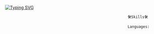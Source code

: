 
[![Typing SVG](https://readme-typing-svg.demolab.com?font=Fira+Code&weight=500&size=30&pause=1000&color=566BF7&background=D0F1FFF1&random=false&width=435&lines=%3C+Hey%2C+There!+%F0%9F%91%8B%3E;+%3C+This+is+Asif!+%3E;%3C+Glad+to+meet+you!+%3E)](https://git.io/typing-svg)




                                                            🛠️Skills🛠️
                                                            
                                                            Languages:
                                                            
